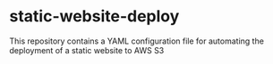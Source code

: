 # static-website-deploy
This repository contains a YAML configuration file for automating the deployment of a static website to AWS S3
